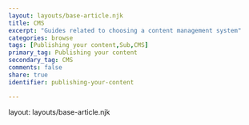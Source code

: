 ```yaml
---
layout: layouts/base-article.njk
title: CMS
excerpt: "Guides related to choosing a content management system"
categories: browse
tags: [Publishing your content,Sub,CMS]
primary_tag: Publishing your content
secondary_tag: CMS
comments: false
share: true
identifier: publishing-your-content

---
```

layout: layouts/base-article.njk